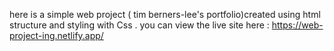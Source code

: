 here is a simple web project ( tim berners-lee's portfolio)created using html  structure and styling with  Css .
you can view the live site here : https://web-project-ing.netlify.app/
